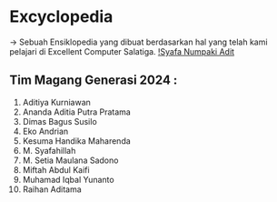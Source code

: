 # Excyclopedia 
   \-> Sebuah Ensiklopedia yang dibuat berdasarkan hal yang telah kami pelajari di Excellent Computer Salatiga.
   [!Syafa Numpaki Adit](/assets/images/readme-main.jpg)
## Tim Magang Generasi 2024 :
1. Aditiya Kurniawan
2. Ananda Aditia Putra Pratama
3. Dimas Bagus Susilo
4. Eko Andrian
5. Kesuma Handika Maharenda
6. M. Syafahillah
7. M. Setia Maulana Sadono
8. Miftah Abdul Kaifi
9. Muhamad Iqbal Yunanto
10. Raihan Aditama
<!---
MagangiusJuniusDesemberius24/MagangiusJuniusDesemberius24 is a ✨ special ✨ repository because its `README.md` (this file) appears on your GitHub profile.
You can click the Preview link to take a look at your changes.
--->
